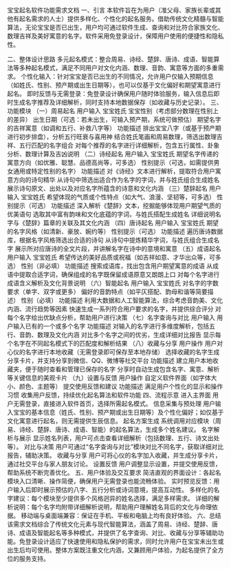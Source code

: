 宝宝起名软件功能需求文档
一、引言
本软件旨在为用户（准父母、家族长辈或其他有起名需求的人士）提供多样化、个性化的起名服务。借助传统文化精髓与智能算法，无论宝宝是否已出生，用户均可通过软件生成、查询和对比符合家族文化、数理吉祥及美好寓意的名字。软件采用免登录设计，保障用户使用的便捷性和隐私性。

二、整体设计思路
多元起名模式：整合周易、诗经、楚辞、唐诗、成语、智能算法等多种起名模式，满足不同用户对文化内涵、数理、音韵、寓意等方面的多重需求。
个性化输入：针对宝宝是否已出生的不同情况，允许用户仅输入预期信息（如姓氏、性别、预产期或出生日期等），也可以仅基于文化偏好和期望寓意进行起名。
即时反馈与无需登录：免登录设计确保用户随时体验服务，输入信息后即时生成名字推荐及详细解析，同时支持本地数据保存（如收藏与历史记录）。
三、功能模块
（一）周易起名
用户输入
宝宝姓氏
宝宝性别（考虑部分数理在性别上的差异）
出生日期（可选：若未出生，可输入预产期，系统可做预估）
期望名字的吉祥寓意（如调和五行、补救八字等）
功能描述
排出宝宝八字（或基于预产期进行初步排盘），分析五行旺衰与喜用神
结合姓氏笔画和周易数理，筛选出数理吉祥、五行匹配的名字组合
对每个推荐的名字进行详细解析，包含五行属性、卦象分析、数理计算及吉凶说明
（二）诗经起名
用户输入
宝宝姓氏
期望名字传递的寓意方向（如优雅、聪慧、品德高尚等，可多选）
性别提示（可选，如需提供男女通用或特定性别的名字）
功能描述
对《诗经》文本进行解析，提取符合用户寓意方向的诗句精华
从诗句中筛选出适合作为名字的字词，并与姓氏组合生成姓名
展示诗句原文、出处以及对应名字所蕴含的诗意和文化内涵
（三）楚辞起名
用户输入
宝宝姓氏
希望体现的气质或个性特点（如大气、浪漫、坚韧等，可多选）
性别提示（可选）
功能描述
深入解析《楚辞》文本，挖掘能够体现用户期望气质的优美语句
选取其中富有韵味和文化底蕴的字词，与姓氏搭配生成姓名
详细说明名字与《楚辞》篇章的关联及其文化内涵
（四）唐诗起名
用户输入
宝宝姓氏
期望的名字风格（如清新、豪放、婉约等）
性别提示（可选）
功能描述
遍历唐诗数据库，根据名字风格筛选出合适的诗句
从诗句中提炼精华字词，与姓氏组合生成名字
展示所对应唐诗的全文片段，并讲解名字在诗中的意境和寓意
（五）成语起名
用户输入
宝宝姓氏
希望传达的美好品质或祝福（如吉祥如意、才华出众等，可多选）
性别（非必填）
功能描述
搜索成语库，找出包含用户期望寓意的成语
从成语中提取合适字词，确保组成的名字既保留成语原意又朗朗上口
对每个名字进行成语含义解析及文化背景说明
（六）智能起名
用户输入
宝宝姓氏
对名字的字数要求（单字、双字或更多）
偏好的音韵特点（如平仄搭配、韵母和谐等简要描述）
性别（必填）
功能描述
利用大数据和人工智能算法，综合考虑音韵美、文化内涵、流行趋势等因素
快速生成一系列符合用户要求的名字，并提供综合评分
对每个名字给出优缺点分析，帮助用户进行决策
（七）名字查询与对比
用户输入
用户输入已有的一个或多个名字
功能描述
对输入的名字进行多维度解析，包括五行、音韵、数理及文化内涵
对比多个名字之间的优劣，生成详细对比报告
显示每个名字在不同起名模式下的匹配度和解析结果
（八）收藏与分享
用户操作
用户对心仪的名字进行本地收藏（无需登录即可保存至本地存储）
选择收藏的名字生成分享卡片，并支持分享到微信、QQ、微博等社交平台
功能描述
建立用户本地收藏夹，便于随时查看和管理已保存的名字
分享时自动生成包含名字、寓意、解析等关键信息的美观卡片
（九）设置与反馈
用户操作
自定义软件界面（如字体大小、颜色、主题等）
提交使用反馈和建议
功能描述
满足用户个性化的显示和操作习惯
收集用户反馈，持续优化起名算法和软件功能
四、流程示意
进入主界面
用户无需登录，直接进入软件首页，选择所需起名模式。
信息采集与预处理
用户输入宝宝的基本信息（姓氏、性别、预产期或出生日期等）及个性化偏好；如仅基于文化寓意进行起名，则无需提供生辰信息。
起名方案生成
系统调用对应模块（周易、诗经、楚辞、唐诗、成语、智能）的起名算法，生成多个姓名建议。
名字解析与展示
显示姓名列表，用户可点击查看详细解析（包括数理、五行、诗文出处等）。
对比与决策
用户可通过“名字查询与对比”模块对比不同名字，获取详细对比报告，辅助决策。
收藏与分享
用户可将心仪的名字加入收藏，并生成分享卡片，通过社交平台与家人朋友讨论。
设置反馈
用户调整显示设置，并提交使用反馈，帮助系统不断完善优化。
五、用户体验及交互要求
简洁直观的界面设计：各起名模块入口清晰、操作简便，确保用户无需登录也能流畅体验。
实时预览反馈：用户输入后即时展示预估的八字、五行分析或诗词意境，提高互动性。
多样化的名字建议：每个模块至少提供多个风格迥异的姓名选择，满足多样需求。
详细的解析说明：每个名字均附带详细解析说明，帮助用户理解姓名背后的文化与命理依据。
移动端与桌面端兼容：保证在手机、平板和电脑上均有良好体验。
六、总结
该需求文档综合了传统文化元素与现代智能算法，涵盖了周易、诗经、楚辞、唐诗、成语及智能起名等多种模式，并提供了名字查询、对比、收藏与分享等辅助功能。免登录设计适应了快速使用和隐私保护的需求，同时允许用户在宝宝未出生或出生后均可使用。整体方案既注重文化内涵，又兼顾用户体验，为起名提供了全方位的服务支持。